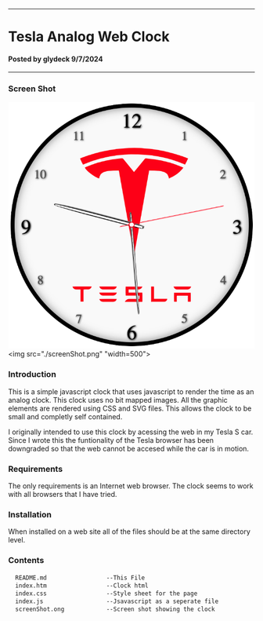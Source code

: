 -----------------------------------------------
# Tesla Analog Web Clock
#### Posted by glydeck 9/7/2024
-----------------------------------------------
### Screen Shot
![Screen Shot](./screenShot.png)
<img src="./screenShot.png" "width=500">

### Introduction
This is a simple javascript clock that uses javascript to render the time as an analog clock. This clock uses no bit mapped images.  All the graphic elements are rendered using CSS and SVG files.  This allows the clock to be small and completly self contained.

I originally intended to use this clock by acessing the web in my Tesla S car.  Since I wrote this the funtionality of the Tesla browser has been downgraded so that the web cannot be accesed while the car is in motion.

### Requirements
The only requirements is an Internet web browser.  The clock seems to work with all browsers that I have tried.

### Installation
When installed on a web site all of the files should be at the same directory level.

### Contents 
      README.md                 --This File
      index.htm                 --Clock html
      index.css                 --Style sheet for the page
      index.js                  --Jsavascript as a seperate file
      screenShot.ong            --Screen shot showing the clock  

